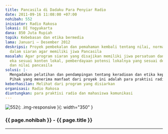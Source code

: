 ```yaml
---
title: Pancasila di Dadaku Para Penyiar Radio
date: 2011-09-16 11:08:00 +07:00
nohibah: 552
inisiator: Radio Rakosa
lokasi: DI Yogyakarta
dana: 850 Juta Rupiah
topik: Kebebasan dan etika bermedia
lama: Januari – Desember 2012
deskripsi: Proyek pembekalan dan pemahaman kembali tentang nilai, norma dan etika
  dalam siaran agar memiliki jiwa Pancasila
masalah: Agar program siaran yang disajikan memiliki jiwa persatuan dan bhineka tunggal
  eka sesuai konten lokal, pemberdayaan potensi lokalnya yang sesuai dengan norma
  dan nilai pancasila
solusi: |-
  Mengadakan pelatihan dan pendampingan tentang keradioan dan etika kepenyiaran dan pendalaman tentang Pancasila.
  Pihak yang menerima manfaat dari proyek ini adalah para praktisi radio dan mahasiswa komunikasi.
keberhasilan: Melihat dari program yang disiarkan
organisasi: Radio Rakosa
diuntungkan: para praktisi radio dan mahasiswa komunikasi
---
```


![552](/static/img/hibahcmb/552.png){: .img-responsive }{: width="350" }

### {{ page.nohibah }} - {{ page.title }}

---
